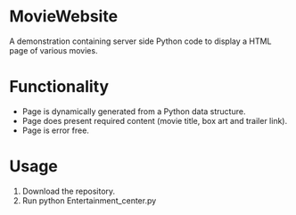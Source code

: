# MovieWebsite
A demonstration containing server side Python code to display a HTML page of various movies. 

# Functionality
* Page is dynamically generated from a Python data structure.
* Page does present required content (movie title, box art and trailer link).
* Page is error free.

# Usage

1. Download the repository.
2. Run
python Entertainment_center.py
